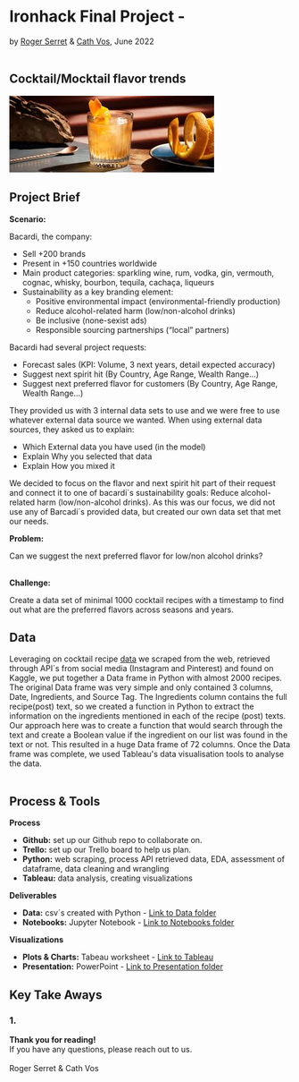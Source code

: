 # Ironhack Final Project - 
by [Roger Serret](https://github.com/rogerserret) & [Cath Vos](https://github.com/cathvos), June 2022
<br/><br/>

## Cocktail/Mocktail flavor trends

![Classification Case Study](https://github.com/cathvos/IH-final-project/blob/main/Presentation/image%20readme.jpeg?raw=true)

## Project Brief
**Scenario:**

Bacardi, the company:
- Sell +200 brands
- Present in +150 countries worldwide
- Main product categories: sparkling wine, rum, vodka, gin, vermouth, cognac, whisky, bourbon, tequila, cachaça, liqueurs
- Sustainability as a key branding element:
  - Positive environmental impact (environmental-friendly production)
  - Reduce alcohol-related harm (low/non-alcohol drinks) 
  - Be inclusive (none-sexist ads)
  - Responsible sourcing partnerships (“local” partners)

Bacardi had several project requests:
- Forecast sales (KPI: Volume, 3 next years, detail expected accuracy)
- Suggest next spirit hit (By Country, Age Range, Wealth Range…)
- Suggest next preferred flavor for customers (By Country, Age Range, Wealth Range…)

They provided us with 3 internal data sets to use and we were free to use whatever external data source we wanted. When using external data sources,  they asked us to explain:
- Which External data you have used (in the model)
- Explain Why you selected that data
- Explain How you mixed it

We decided to focus on the flavor and next spirit hit part of their request and connect it to one of bacardi´s sustainability goals: Reduce alcohol-related harm (low/non-alcohol drinks). As this was our focus, we did not use any of Barcadi´s provided data, but created our own data set that met our needs.

**Problem:**

Can we suggest the next preferred flavor for low/non alcohol drinks?<br/><br/>

**Challenge:**

Create a data set of minimal 1000 cocktail recipes with a timestamp to find out what are the preferred flavors across seasons and years.


## Data

Leveraging on cocktail recipe [data](https://github.com/cathvos/IH-final-project/tree/main/Data) we scraped from the web, retrieved through API´s from social media (Instagram and Pinterest) and found on Kaggle, we put together a Data frame in Python with almost 2000 recipes. The original Data frame was very simple and only contained 3 columns, Date, Ingredients, and Source Tag. The Ingredients column contains the full recipe(post) text, so we created a function in Python to extract the information on the ingredients mentioned in each of the recipe (post) texts. Our approach here was to create a function that would search through the text and create a Boolean value if the ingredient on our list was found in the text or not. This resulted in a huge Data frame of 72 columns. Once the Data frame was complete, we used Tableau's data visualisation tools to analyse the data. <br/> <br/>

## Process & Tools

**Process**

- **Github:** set up our Github repo to collaborate on.<br/>
- **Trello:** set up our Trello board to help us plan.<br/>
- **Python:** web scraping, process API retrieved data, EDA, assessment of dataframe, data cleaning and wrangling<br/>
- **Tableau:** data analysis, creating visualizations<br/>

**Deliverables**

 - **Data:** csv´s created with Python - [Link to Data folder](https://github.com/cathvos/IH-final-project/tree/main/Data)
 - **Notebooks:** Jupyter Notebook - [Link to Notebooks folder](https://github.com/cathvos/IH-final-project/tree/main/Notebooks)

**Visualizations**

 - **Plots & Charts:** Tabeau worksheet - [Link to Tableau](https://public.tableau.com/app/profile/roger.serret.aracil/viz/Final_project-Ironhack/TOPHerbsComplementstrendline)
 - **Presentation:** PowerPoint - [Link to Presentation folder](https://github.com/cathvos/IH-final-project/tree/main/Presentation)<br/>


## Key Take Aways

### 1.  

**Thank you for reading!** <br/>
If you have any questions, please reach out to us.<br/><br/>
Roger Serret & Cath Vos
